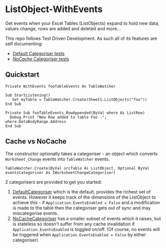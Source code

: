 # ListObject-WithEvents

Get events when your Excel Tables (ListObjects) expand to hold new data, values change, rows are added and deleted and more...

This repo follows Test Driven Development. As such all of its features are self documenting:

 - [Default Categoriser tests](src/Watcher_DefaultCat_tests.bas)
 - [_NoCache_ Categoriser tests](src/Watcher_NoCacheCat_tests.bas)
 
## Quickstart
```vba
Private WithEvents fooTableEvents As TableWatcher

Sub StartListening()
   Set myTable = TableWatcher.Create(Sheet1.ListObjects("foo"))
End Sub

Private Sub fooTableEvents_RowAppended(ByVal where As ListRow)
  Debug.Print "New Row added to table Foo -"; where.DataBodyRange.Address
End Sub
```

## Cache vs NoCache
The constructor optionally takes a categoriser  - an object which converts `Worksheet_Change` events into `TableWatcher` events.
```vba
TableWatcher.Create(ByVal srcTable As ListObject, Optional ByVal eventsCategoriser As IWorksheetChangeCategoriser)
```
2 categorisers are provided to get you started:
 1. [DefaultCategoriser](src/DefaultCategoriser.cls) which is the default, provides the richest set of events. However it keeps track of the dimensions of the ListObject to achieve this -  if `Application.EventsEnabled = False` and a modification is made to the table then the categoriser gets out of sync and may miscategorise events.
 2. [NoCacheCategoriser](src/NoCacheCategoriser.cls) has a smaller subset of events which it raises, but is stateless so doesn't suffer from any cache invalidation if `Application.EventsEnabled` is toggled on/off. (Of course, no events will be triggered when `Application.EventsEnabled = False` by either categoriser)
 
